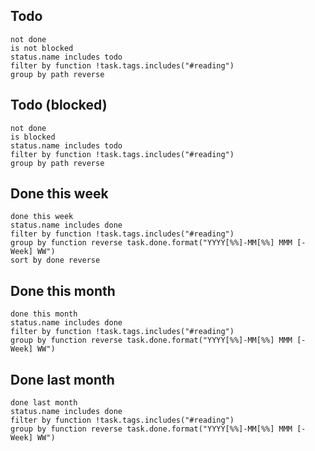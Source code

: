 ## Todo
```tasks
not done
is not blocked
status.name includes todo
filter by function !task.tags.includes("#reading")
group by path reverse
```

## Todo (blocked)
```tasks
not done
is blocked
status.name includes todo
filter by function !task.tags.includes("#reading")
group by path reverse
```

## Done this week
```tasks
done this week
status.name includes done
filter by function !task.tags.includes("#reading")
group by function reverse task.done.format("YYYY[%%]-MM[%%] MMM [- Week] WW")
sort by done reverse
```


## Done this month
```tasks
done this month
status.name includes done
filter by function !task.tags.includes("#reading")
group by function reverse task.done.format("YYYY[%%]-MM[%%] MMM [- Week] WW")
```


## Done last month
```tasks
done last month
status.name includes done
filter by function !task.tags.includes("#reading")
group by function reverse task.done.format("YYYY[%%]-MM[%%] MMM [- Week] WW")
```
